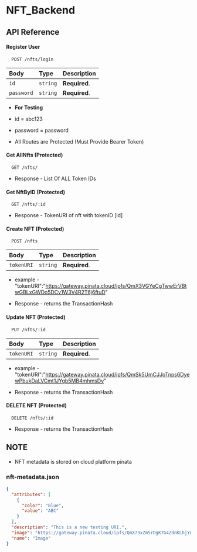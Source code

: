 
# NFT_Backend

## API Reference

#### Register User

```http
  POST /nfts/login
```

| Body  | Type     | Description                |
| :-------- | :------- | :------------------------- |
| `id` | `string` | **Required**. |
| `password` | `string` | **Required**. |

- **For Testing** 
- id = abc123
- password = password

- All Routes are Protected (Must Provide Bearer Token)

#### Get AllNfts (Protected)

```http
  GET /nfts/
```

- Response - List Of ALL Token IDs

#### Get NftByID (Protected)

```http
  GET /nfts/:id
```
- Response - TokenURI of nft with tokenID [id]
#### Create NFT (Protected)

```http
  POST /nfts
```
| Body  | Type     | Description                |
| :-------- | :------- | :------------------------- |
| `tokenURI` | `string` | **Required**. |

- example - "tokenURI":"https://gateway.pinata.cloud/ipfs/QmX3VGYeCgTwwErVBtwGBLxGWDo5DCv1W3V4R2T6j6ftuD"

- Response - returns the TransactionHash 

#### Update NFT (Protected)
```http
  PUT /nfts/:id
```
| Body  | Type     | Description                |
| :-------- | :------- | :------------------------- |
| `tokenURI` | `string` | **Required**. |

- example - "tokenURI":"https://gateway.pinata.cloud/ipfs/QmSk5UmCJJoTnps6DyewPbukDaLVCmt1JYgb5MB4mhmsDy"

- Response - returns the TransactionHash 
#### DELETE NFT (Protected)
```http
  DELETE /nfts/:id
```
- Response - returns the TransactionHash 







## NOTE
- NFT metadata is stored on cloud platform pinata

### nft-metadata.json
```json
{
  "attributes": [
    {
      "color": "Blue",
      "value": "ABC"
    }
  ],
  "description": "This is a new testing URI.",
  "image": "https://gateway.pinata.cloud/ipfs/QmX73xZm5rDgK7G4ZdnKLhjYL6kxATVAV5fGT2NkyhtMrw",
  "name": "Image"
}

```
